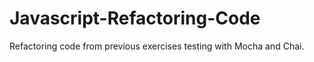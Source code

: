 # Javascript-Refactoring-Code
Refactoring code from previous exercises testing with Mocha and Chai.
